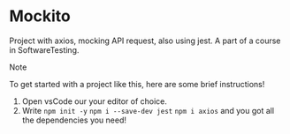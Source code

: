 # Mockito

Project with axios, mocking API request, also using jest.
A part of a course in SoftwareTesting.

> [!NOTE]
> To get started with a project like this, here are some brief instructions!


1. Open vsCode our your editor of choice.
  2. Write <code>npm init -y</code> <code>npm i --save-dev jest</code> <code>npm i axios</code> and you got all the dependencies you need! 
